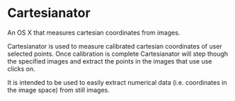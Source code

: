 Cartesianator
======

An OS X that measures cartesian coordinates from images.

Cartesianator is used to measure calibrated cartesian coordinates of user selected points.  Once calibration is complete Cartesianator will step though the specified images and extract the points in the images that use use clicks on.

It is intended to be used to easily extract numerical data (i.e. coordinates in the image space) from still images.